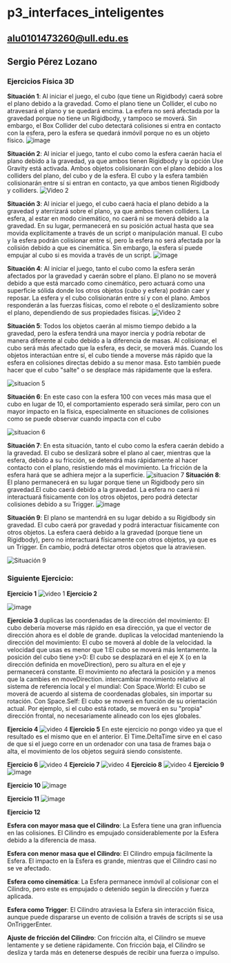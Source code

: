 # p3_interfaces_inteligentes

## alu0101473260@ull.edu.es
## Sergio Pérez Lozano

### Ejercicios Física 3D
**Situación 1**:
Al iniciar el juego, el cubo (que tiene un Rigidbody) caerá sobre el plano debido a la gravedad. Como el plano tiene un Collider, el cubo no atravesará el plano y se quedará encima.
La esfera no será afectada por la gravedad porque no tiene un Rigidbody, y tampoco se moverá. Sin embargo, el Box Collider del cubo detectará colisiones si entra en contacto con la esfera, pero la esfera se quedará inmóvil porque no es un objeto físico.
![image](https://github.com/user-attachments/assets/f5b21604-f3ee-4c54-847a-c1676864686a)

**Situación 2**:
Al iniciar el juego, tanto el cubo como la esfera caerán hacia el plano debido a la gravedad, ya que ambos tienen Rigidbody y la opción Use Gravity está activada.
Ambos objetos colisionarán con el plano debido a los colliders del plano, del cubo y de la esfera.
El cubo y la esfera también colisionarán entre sí si entran en contacto, ya que ambos tienen Rigidbody y colliders.
![Video 2](https://github.com/SergioPerezLoza/p3_interfaces_inteligentes/blob/main/practica3-SampleScene-Windows_-Mac_-Linux-Unity-2021.3.38f1-Education_-_DX11_-2024-10-13-15-40-29.gif)

**Situación 3**:
Al iniciar el juego, el cubo caerá hacia el plano debido a la gravedad y aterrizará sobre el plano, ya que ambos tienen colliders.
La esfera, al estar en modo cinemático, no caerá ni se moverá debido a la gravedad. En su lugar, permanecerá en su posición actual hasta que sea movida explícitamente a través de un script o manipulación manual.
El cubo y la esfera podrán colisionar entre sí, pero la esfera no será afectada por la colisión debido a que es cinemática. Sin embargo, la esfera sí puede empujar al cubo si es movida a través de un script.
![image](https://github.com/user-attachments/assets/693d20fc-5a86-4f49-910f-67039ec1a5f9)

**Situación 4**:
Al iniciar el juego, tanto el cubo como la esfera serán afectados por la gravedad y caerán sobre el plano.
El plano no se moverá debido a que está marcado como cinemático, pero actuará como una superficie sólida donde los otros objetos (cubo y esfera) podrán caer y reposar.
La esfera y el cubo colisionarán entre sí y con el plano. Ambos responderán a las fuerzas físicas, como el rebote o el deslizamiento sobre el plano, dependiendo de sus propiedades físicas.
![Video 2](https://github.com/SergioPerezLoza/p3_interfaces_inteligentes/blob/main/practica3-SampleScene-Windows_-Mac_-Linux-Unity-2021.3.38f1-Education_-_DX11_-2024-10-13-15-40-29.gif)

**Situación 5**:
Todos los objetos caerán al mismo tiempo debido a la gravedad, pero la esfera tendrá una mayor inercia y podría rebotar de manera diferente al cubo debido a la diferencia de masas.
Al colisionar, el cubo será más afectado que la esfera, es decir, se moverá más.
Cuando los objetos interactúan entre sí, el cubo tiende a moverse más rápido que la esfera en colisiones directas debido a su menor masa. Esto también puede hacer que el cubo "salte" o se desplace más rápidamente que la esfera.

![situacion 5](https://github.com/SergioPerezLoza/p3_interfaces_inteligentes/blob/main/practica3-SampleScene-Windows_-Mac_-Linux-Unity-2021.3.38f1-Education_-_DX11_-2024-10-13-17-07-08.gif)

**Situación 6**:
En este caso con la esfera 100 con veces más masa que el cubo en lugar de 10, el comportamiento esperado será similar, pero con un mayor impacto en la física, especialmente en situaciones de colisiones como se puede observar cuando impacta con el cubo

![situacion 6](https://github.com/SergioPerezLoza/p3_interfaces_inteligentes/blob/main/practica3-SampleScene-Windows_-Mac_-Linux-Unity-2021.3.38f1-Education_-_DX11_-2024-10-13-17-16-22.gif)

**Situación 7**:
En esta situación, tanto el cubo como la esfera caerán debido a la gravedad. El cubo se deslizará sobre el plano al caer, mientras que la esfera, debido a su fricción, se detendrá más rápidamente al hacer contacto con el plano, resistiendo más el movimiento. La fricción de la esfera hará que se adhiera mejor a la superficie.
![situacion 7](https://github.com/SergioPerezLoza/p3_interfaces_inteligentes/blob/main/practica3-SampleScene-Windows_-Mac_-Linux-Unity-2021.3.38f1-Education_-_DX11_-2024-10-13-22-48-37.gif)
**Situación 8**:
El plano permanecerá en su lugar porque tiene un Rigidbody pero sin gravedad.El cubo caerá debido a la gravedad. La esfera no caerá ni interactuará físicamente con los otros objetos, pero podrá detectar colisiones debido a su Trigger.
![image](https://github.com/user-attachments/assets/db9539c3-5511-4bf9-a3c7-0e33245fe058)

**Situación 9**:
El plano se mantendrá en su lugar debido a su Rigidbody sin gravedad. El cubo caerá por gravedad y podrá interactuar físicamente con otros objetos. La esfera caerá debido a la gravedad (porque tiene un Rigidbody), pero no interactuará físicamente con otros objetos, ya que es un Trigger. En cambio, podrá detectar otros objetos que la atraviesen.

![Situación 9](https://github.com/SergioPerezLoza/p3_interfaces_inteligentes/blob/main/practica3-SampleScene-Windows_-Mac_-Linux-Unity-2021.3.38f1-Education_-_DX11_-2024-10-13-23-00-00.gif)


### Siguiente Ejercicio:
**Ejercicio 1**
![video 1](https://github.com/SergioPerezLoza/p3_interfaces_inteligentes/blob/main/My-project3_b_-SampleScene-Windows_-Mac_-Linux-Unity-2021.3%20(1).gif)
**Ejercicio 2**

![image](https://github.com/user-attachments/assets/25293050-7cc2-4225-a6a7-6f061c62fcc5)

**Ejercicio 3**
duplicas las coordenadas de la dirección del movimiento: El cubo debería moverse más rápido en esa dirección, ya que el vector de dirección ahora es el doble de grande.
duplicas la velocidad manteniendo la dirección del movimiento: El cubo se moverá al doble de la velocidad.
la velocidad que usas es menor que 1:El cubo se moverá más lentamente.
la posición del cubo tiene y>0: El cubo se desplazará en el eje X (o en la dirección definida en moveDirection), pero su altura en el eje y permanecerá constante. El movimiento no afectará la posición y a menos que la cambies en moveDirection.
intercambiar movimiento relativo al sistema de referencia local y el mundial: Con Space.World: El cubo se moverá de acuerdo al sistema de coordenadas globales, sin importar su rotación.
Con Space.Self: El cubo se moverá en función de su orientación actual. Por ejemplo, si el cubo está rotado, se moverá en su "propia" dirección frontal, no necesariamente alineado con los ejes globales.

**Ejercicio 4**
![video 4]()
**Ejercicio 5**
En este ejercicio no pongo video ya que el resultado es el mismo que en el anterior. El Time.DeltaTime sirve en el caso de que si el juego corre en un ordenador con una tasa de frames baja o alta, el movimiento de los objetos seguirá siendo consistente.

**Ejercicio 6**
![video 4]()
**Ejercicio 7**
![video 4]()
**Ejercicio 8**
![video 4]()
**Ejercicio 9**
![image](https://github.com/user-attachments/assets/d8e89169-f957-4cff-b13b-76e07fd32a6a)


**Ejercicio 10**
![image](https://github.com/user-attachments/assets/9d8c59e7-3167-446a-b886-95af7edc5a97)


**Ejercicio 11**
![image](https://github.com/user-attachments/assets/6b8106d3-9418-4a14-9266-0c610c426780)


**Ejercicio 12**


**Esfera con mayor masa que el Cilindro**:
La Esfera tiene una gran influencia en las colisiones. El Cilindro es empujado considerablemente por la Esfera debido a la diferencia de masa.

**Esfera con menor masa que el Cilindro**:
El Cilindro empuja fácilmente la Esfera. El impacto en la Esfera es grande, mientras que el Cilindro casi no se ve afectado.

**Esfera como cinemática**:
La Esfera permanece inmóvil al colisionar con el Cilindro, pero este es empujado o detenido según la dirección y fuerza aplicada.

**Esfera como Trigger**:
El Cilindro atraviesa la Esfera sin interacción física, aunque puede dispararse un evento de colisión a través de scripts si se usa OnTriggerEnter.

**Ajuste de fricción del Cilindro**:
Con fricción alta, el Cilindro se mueve lentamente y se detiene rápidamente.
Con fricción baja, el Cilindro se desliza y tarda más en detenerse después de recibir una fuerza o impulso.
